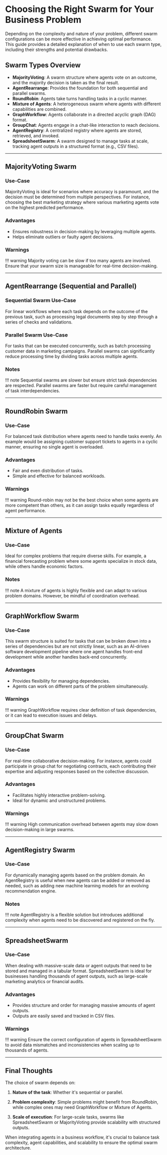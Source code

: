# Choosing the Right Swarm for Your Business Problem

Depending on the complexity and nature of your problem, different swarm configurations can be more effective in achieving optimal performance. This guide provides a detailed explanation of when to use each swarm type, including their strengths and potential drawbacks.

## Swarm Types Overview

- **MajorityVoting**: A swarm structure where agents vote on an outcome, and the majority decision is taken as the final result.
- **AgentRearrange**: Provides the foundation for both sequential and parallel swarms.
- **RoundRobin**: Agents take turns handling tasks in a cyclic manner.
- **Mixture of Agents**: A heterogeneous swarm where agents with different capabilities are combined.
- **GraphWorkflow**: Agents collaborate in a directed acyclic graph (DAG) format.
- **GroupChat**: Agents engage in a chat-like interaction to reach decisions.
- **AgentRegistry**: A centralized registry where agents are stored, retrieved, and invoked.
- **SpreadsheetSwarm**: A swarm designed to manage tasks at scale, tracking agent outputs in a structured format (e.g., CSV files).

---

## MajorityVoting Swarm

### Use-Case

MajorityVoting is ideal for scenarios where accuracy is paramount, and the decision must be determined from multiple perspectives. For instance, choosing the best marketing strategy where various marketing agents vote on the highest predicted performance.

### Advantages

- Ensures robustness in decision-making by leveraging multiple agents.
- Helps eliminate outliers or faulty agent decisions.

### Warnings

!!! warning
Majority voting can be slow if too many agents are involved. Ensure that your swarm size is manageable for real-time decision-making.

---

## AgentRearrange (Sequential and Parallel)

### Sequential Swarm Use-Case

For linear workflows where each task depends on the outcome of the previous task, such as processing legal documents step by step through a series of checks and validations.

### Parallel Swarm Use-Case

For tasks that can be executed concurrently, such as batch processing customer data in marketing campaigns. Parallel swarms can significantly reduce processing time by dividing tasks across multiple agents.

### Notes

!!! note
Sequential swarms are slower but ensure strict task dependencies are respected. Parallel swarms are faster but require careful management of task interdependencies.

---

## RoundRobin Swarm

### Use-Case

For balanced task distribution where agents need to handle tasks evenly. An example would be assigning customer support tickets to agents in a cyclic manner, ensuring no single agent is overloaded.

### Advantages

- Fair and even distribution of tasks.
- Simple and effective for balanced workloads.

### Warnings

!!! warning
Round-robin may not be the best choice when some agents are more competent than others, as it can assign tasks equally regardless of agent performance.

---

## Mixture of Agents

### Use-Case

Ideal for complex problems that require diverse skills. For example, a financial forecasting problem where some agents specialize in stock data, while others handle economic factors.

### Notes

!!! note
A mixture of agents is highly flexible and can adapt to various problem domains. However, be mindful of coordination overhead.

---

## GraphWorkflow Swarm

### Use-Case

This swarm structure is suited for tasks that can be broken down into a series of dependencies but are not strictly linear, such as an AI-driven software development pipeline where one agent handles front-end development while another handles back-end concurrently.

### Advantages

- Provides flexibility for managing dependencies.
- Agents can work on different parts of the problem simultaneously.

### Warnings

!!! warning
GraphWorkflow requires clear definition of task dependencies, or it can lead to execution issues and delays.

---

## GroupChat Swarm

### Use-Case

For real-time collaborative decision-making. For instance, agents could participate in group chat for negotiating contracts, each contributing their expertise and adjusting responses based on the collective discussion.

### Advantages

- Facilitates highly interactive problem-solving.
- Ideal for dynamic and unstructured problems.

### Warnings

!!! warning
High communication overhead between agents may slow down decision-making in large swarms.

---

## AgentRegistry Swarm

### Use-Case

For dynamically managing agents based on the problem domain. An AgentRegistry is useful when new agents can be added or removed as needed, such as adding new machine learning models for an evolving recommendation engine.

### Notes

!!! note
AgentRegistry is a flexible solution but introduces additional complexity when agents need to be discovered and registered on the fly.

---

## SpreadsheetSwarm

### Use-Case

When dealing with massive-scale data or agent outputs that need to be stored and managed in a tabular format. SpreadsheetSwarm is ideal for businesses handling thousands of agent outputs, such as large-scale marketing analytics or financial audits.

### Advantages

- Provides structure and order for managing massive amounts of agent outputs.
- Outputs are easily saved and tracked in CSV files.

### Warnings

!!! warning
Ensure the correct configuration of agents in SpreadsheetSwarm to avoid data mismatches and inconsistencies when scaling up to thousands of agents.

---

## Final Thoughts

The choice of swarm depends on:

1. **Nature of the task**: Whether it's sequential or parallel.

2. **Problem complexity**: Simple problems might benefit from RoundRobin, while complex ones may need GraphWorkflow or Mixture of Agents.

3. **Scale of execution**: For large-scale tasks, swarms like SpreadsheetSwarm or MajorityVoting provide scalability with structured outputs.

When integrating agents in a business workflow, it's crucial to balance task complexity, agent capabilities, and scalability to ensure the optimal swarm architecture.
